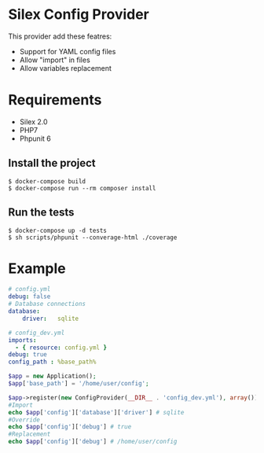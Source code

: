 # Silex Config Provider

This provider add these featres:

- Support for YAML config files
- Allow "import" in files
- Allow variables replacement

# Requirements

- Silex 2.0
- PHP7
- Phpunit 6


## Install the project

    $ docker-compose build
    $ docker-compose run --rm composer install
    
## Run the tests

    $ docker-compose up -d tests
    $ sh scripts/phpunit --converage-html ./coverage
    

# Example


```yaml
# config.yml
debug: false
# Database connections
database:
    driver:   sqlite
```


```yaml
# config_dev.yml
imports:
  - { resource: config.yml }
debug: true
config_path : %base_path%
```


```php
$app = new Application();
$app['base_path'] = '/home/user/config';

$app->register(new ConfigProvider(__DIR__ . 'config_dev.yml'), array());
#Import
echo $app['config']['database']['driver'] # sqlite
#Override
echo $app['config']['debug'] # true
#Replacement
echo $app['config']['debug'] # /home/user/config

```

